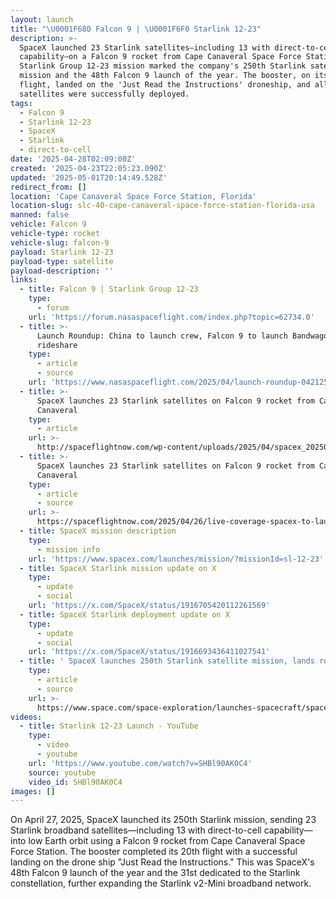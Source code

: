 ```yaml
---
layout: launch
title: "\U0001F680 Falcon 9 | \U0001F6F0 Starlink 12-23"
description: >-
  SpaceX launched 23 Starlink satellites—including 13 with direct-to-cell
  capability—on a Falcon 9 rocket from Cape Canaveral Space Force Station. This
  Starlink Group 12-23 mission marked the company's 250th Starlink satellite
  mission and the 48th Falcon 9 launch of the year. The booster, on its 20th
  flight, landed on the 'Just Read the Instructions' droneship, and all
  satellites were successfully deployed.
tags:
  - Falcon 9
  - Starlink 12-23
  - SpaceX
  - Starlink
  - direct-to-cell
date: '2025-04-28T02:09:00Z'
created: '2025-04-23T22:05:23.090Z'
updated: '2025-05-01T20:14:49.528Z'
redirect_from: []
location: 'Cape Canaveral Space Force Station, Florida'
location-slug: slc-40-cape-canaveral-space-force-station-florida-usa
manned: false
vehicle: Falcon 9
vehicle-type: rocket
vehicle-slug: falcon-9
payload: Starlink 12-23
payload-type: satellite
payload-description: ''
links:
  - title: Falcon 9 | Starlink Group 12-23
    type:
      - forum
    url: 'https://forum.nasaspaceflight.com/index.php?topic=62734.0'
  - title: >-
      Launch Roundup: China to launch crew, Falcon 9 to launch Bandwagon
      rideshare
    type:
      - article
      - source
    url: 'https://www.nasaspaceflight.com/2025/04/launch-roundup-042125/'
  - title: >-
      SpaceX launches 23 Starlink satellites on Falcon 9 rocket from Cape
      Canaveral
    type:
      - article
    url: >-
      http://spaceflightnow.com/wp-content/uploads/2025/04/spacex_20250427_starlink_12-23_Launch.jpg
  - title: >-
      SpaceX launches 23 Starlink satellites on Falcon 9 rocket from Cape
      Canaveral
    type:
      - article
      - source
    url: >-
      https://spaceflightnow.com/2025/04/26/live-coverage-spacex-to-launch-23-starlink-satellites-on-falcon-9-rocket-from-cape-canaveral-10/
  - title: SpaceX mission description
    type:
      - mission info
    url: 'https://www.spacex.com/launches/mission/?missionId=sl-12-23'
  - title: SpaceX Starlink mission update on X
    type:
      - update
      - social
    url: 'https://x.com/SpaceX/status/1916705420112261569'
  - title: SpaceX Starlink deployment update on X
    type:
      - update
      - social
    url: 'https://x.com/SpaceX/status/1916693436411027541'
  - title: ' SpaceX launches 250th Starlink satellite mission, lands rocket at sea (photos) '
    type:
      - article
      - source
    url: >-
      https://www.space.com/space-exploration/launches-spacecraft/spacex-launches-250th-starlink-satellite-mission-lands-rocket-at-sea-photos
videos:
  - title: Starlink 12-23 Launch - YouTube
    type:
      - video
      - youtube
    url: 'https://www.youtube.com/watch?v=SHBl90AK0C4'
    source: youtube
    video_id: SHBl90AK0C4
images: []
---
```

On April 27, 2025, SpaceX launched its 250th Starlink mission, sending 23 Starlink broadband satellites—including 13 with direct-to-cell capability—into low Earth orbit using a Falcon 9 rocket from Cape Canaveral Space Force Station. The booster completed its 20th flight with a successful landing on the drone ship "Just Read the Instructions." This was SpaceX's 48th Falcon 9 launch of the year and the 31st dedicated to the Starlink constellation, further expanding the Starlink v2-Mini broadband network.
